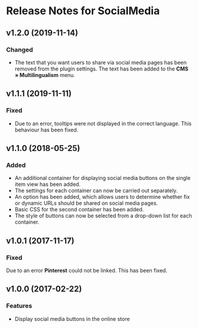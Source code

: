 # Release Notes for SocialMedia

## v1.2.0 (2019-11-14)

### Changed

- The text that you want users to share via social media pages has been removed from the plugin settings. The text has been added to the **CMS » Multilingualism** menu.

## v1.1.1 (2019-11-11)

### Fixed

- Due to an error, tooltips were not displayed in the correct language. This behaviour has been fixed.

## v1.1.0 (2018-05-25)

### Added

- An additional container for displaying social media buttons on the single item view has been added.
- The settings for each container can now be carried out separately.
- An option has been added, which allows users to determine whether fix or dynamic URLs should be shared on social media pages.
- Basic CSS for the second container has been added.
- The style of buttons can now be selected from a drop-down list for each container.

## v1.0.1 (2017-11-17)

### Fixed

Due to an error **Pinterest** could not be linked. This has been fixed.

## v1.0.0 (2017-02-22)

### Features

- Display social media buttons in the online store
